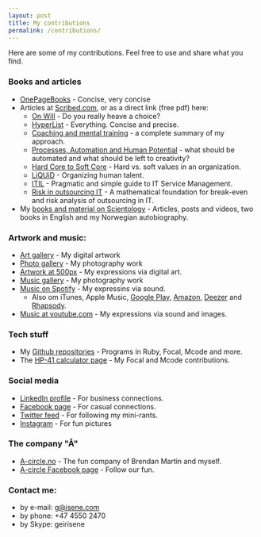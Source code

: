 ```yaml
---
layout: post
title: My contributions
permalink: /contributions/
---
```


Here are some of my contributions. Feel free to use and share what you find.

### Books and articles
- [OnePageBooks](/onepagebooks) - Concise, very concise
- Articles at [Scribed.com](http://www.scribd.com/GeirIsene/shelf), or as a direct link (free pdf) here:
	- [On Will](https://www.dropbox.com/s/061keir0a0hacf5/onwill.pdf?raw=1) - Do you really heave a choice?
	- [HyperList](https://www.dropbox.com/s/u88hiepntca589w/hyperlist.pdf?raw=1) - Everything. Concise and precise.
	- [Coaching and mental training](https://www.dropbox.com/s/v34py48xp9nlcu1/coaching.pdf?raw=1) - a complete summary of my approach.
	- [Processes, Automation and Human Potential](https://www.dropbox.com/s/ku3dl8rcoxfra2j/process.pdf?raw=1) - what should be automated and what should be left to creativity?
	- [Hard Core to Soft Core](https://www.dropbox.com/s/ud3z96vp67ne1e3/core.pdf?raw=1) - Hard vs. soft values in an organization.
	- [LiQUiD](https://www.dropbox.com/s/65zhvg58j96s8tv/liquid.pdf?raw=1) - Organizing human talent.
	- [ITIL](https://www.dropbox.com/s/dw9c71whf1nz5lj/itil.pdf?raw=1) - Pragmatic and simple guide to IT Service Management.
	- [Risk in outsourcing IT](https://www.dropbox.com/s/1sgrbau2t9ub9i7/outsourcing.pdf?raw=1) - A mathematical foundation for break-even and risk analysis of outsourcing in IT.
- My [books and material on Scientology](/scientology) - Articles, posts and videos, two books in English and my Norwegian autobiography. 

### Artwork and music:
- [Art gallery](/art) - My digital artwork
- [Photo gallery](/photos) - My photography work
- [Artwork at 500px](http://500px.com/isene) - My expressions via digital art.
- [Music gallery](/music) - My photography work
- [Music on Spotify](https://open.spotify.com/artist/1Y8BKB23oNJxGgVnce45k5?si=baqjpXM3QcmD4oV_VNQuvw) - My expressins via sound.
	- Also om iTunes, Apple Music, [Google Play](https://play.google.com/store/search?q=Geir%20Isene&hl=en), [Amazon](http://www.amazon.com/s/ref=nb_sb_noss/184-7057868-8952559?url=search-alias=aps&field-keywords=Geir%20Isene), [Deezer](http://www.deezer.com/artist/9927232) and [Rhapsody](http://www.rhapsody.com/artist/geir-isene).
- [Music at youtube.com](http://www.youtube.com/user/geirisene/videos) - My expressions via sound and images.

### Tech stuff
- My [Github repositories](https://github.com/isene) - Programs in Ruby, Focal, Mcode and more.
- The [HP-41 calculator page](/hp41) - My Focal and Mcode contributions.

### Social media
- [LinkedIn profile](http://www.linkedin.com/in/isene) - For business connections.
- [Facebook page](http://www.facebook.com/geir.isene) - For casual connections.
- [Twitter feed](http://twitter.com/isene) - For following my mini-rants.
- [Instagram](https://www.instagram.com/geir_isene/?hl=en) - For fun pictures

### The company "Å"
- [A-circle.no](http://www.a-circle.no) - The fun company of Brendan Martin and myself.
- [A-circle Facebook page](http://www.facebook.com/ACircleAS) - Follow our fun.

### Contact me:
- by e-mail: [g@isene.com](mailto:g@isene.com)
- by phone: +47 4550 2470
- by Skype: geirisene
